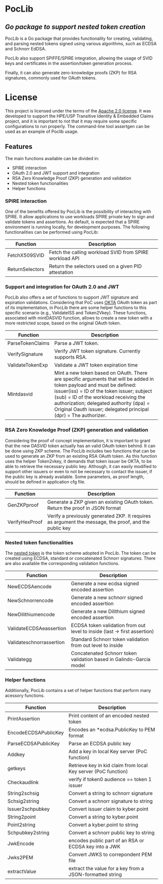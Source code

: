 
# PocLib
## _Go package to support nested token creation_

PocLib is a Go package that provides functionality for creating, validating, and parsing nested tokens signed using various algorithms, such as ECDSA and Schnorr EdDSA.

PocLib also support SPIFFE/SPIRE integration, allowing the usage of SVID keys and certificates in the assertion/token generation process.

Finally, it can also generate zero-knowledge proofs (ZKP) for RSA signatures, commonly used for OAuth tokens. 

# License
This project is licensed under the terms of the [Apache 2.0 license](https://www.apache.org/licenses/LICENSE-2.0). It was developed to support the HPE/USP Transitive Identity & Embedded Claims project, and it is important to not that it may require some specific configurations to run properly. The command-line tool assertgen can be used as an example of Poclib usage.


## Features

The main functions available can be divided in:

- SPIRE interaction
- OAuth 2.0 and JWT support and integration
- RSA Zero Knowledge Proof (ZKP) generation and validation
- Nested token functionalities
- Helper functions

### SPIRE interaction

One of the benefits offered by PocLib is the possibility of interacting with SPIRE. It allow applications to use workloads SPIRE private key to sign and validate tokens and assertions. As default, is expected that a SPIRE environment is running locally, for development purposes. The following functionalities can be performed using PocLib:

|Function|Description|
|---|---|
|FetchX509SVID|Fetch the calling workload SVID from SPIRE workload API|
|ReturnSelectors| Return the selectors used on a given PID attestation|

### Support and integration for OAuth 2.0 and JWT 

PocLib also offers a set of functions to support JWT signature and expiration validations. Considering that PoC uses [OKTA](https://www.okta.com/)  OAuth token as part of its implementation, in PocLib there are some helper functions to this specific scenario (e.g., ValidateISS and Token2Vkey). These functions, associated with mintDASVID function, allows to create a new token with a more restricted scope, based on the original OAuth token.

|Function|Description|
|---|---|
|ParseTokenClaims|Parse a JWT token.|
|VerifySignature|Verify JWT token signature. Currently supports RSA.|
|ValidateTokenExp|Validate a JWT token expiration time|
|Mintdasvid|Mint a new token based on OAuth. There are specific arguments that will be added in token payload and must be defined: issuer(iss) = ID of the token issuer; subject (sub) = ID of the workload receiving the authorization; delegated authority (dpa) = Original Oauth issuer; delegated principal (dpr) = The authorizer.| 

### RSA Zero Knowledge Proof (ZKP) generation and validation

Considering the proof of concept implementation, it is important to grant that the new DASVID token actually has an valid OAuth token behind. It can be done using ZKP scheme. The PocLib includes two functions that can be used to generate an ZKP from an existing RSA OAuth token. As this function uses the helper Token2vkey, it demands that token issuer be OKTA, to be able to retrieve the necessary public key. Although, it can easily modified to support other issuers or even to not be necessary to contact the issuer, if the public key is already available. Some parameters, as proof length, should be defined in application cfg file.

|Function|Description|
|---|---|
|GenZKPproof| Generate a ZKP given an existing OAuth token. Return the proof in JSON format|
|VerifyHexProof|Verify a previously generated ZKP. It requires as argument the message, the proof, and the public key|

### Nested token functionalities

The [nested token](ref1) is the token scheme adopted in PocLib. The token can be created using ECDSA, standard or concatenated Schnorr signatures. There are also available the corresponding validation functions.

|Function|Description|
|---|---|
|NewECDSAencode|Generate a new ecdsa signed encoded assertion|
|NewSchnorrencode|Generate a new schnorr signed encoded assertion|
|NewDilithiumencode|Generate a new Dilithium signed encoded assertion|
|ValidateECDSAeassertion|ECDSA token validation from out level to inside (last -> first assertion)|
|Validateschnorrassertion|Standard Schnorr token validation from out level to inside|
|Validategg|Concatenated Schnorr token validation based in Galindo-Garcia model|


### Helper functions

Additionally, PocLib contains a set of helper functions that perform many acessory functions.

|Function|Description|
|---|---|
|PrintAssertion|Print content of an encoded nested token|
|EncodeECDSAPublicKey|Encodes an *ecdsa.PublicKey to PEM format|
|ParseECDSAPublicKey|Parse an ECDSA public key|
|Addkey|Add a key in local Key server (PoC function)|
|getkeys| Retrieve key in kid claim from local Key server (PoC function)|
|Checkaudlink|verify if token0 audience == token 1 issuer|
|String2schsig|Convert a string to schnorr signature|
|Schsig2string|Convert a schnorr signature to string|
|Issuer2schpubkey|Convert issuer claim to kyber.point|
|String2point|Convert a string to kyber.point|
|Point2string|Convert a kyber.point to string|
|Schpubkey2string|Convert a schnorr public key to string|
|JwkEncode|encodes public part of an RSA or ECDSA key into a JWK|
|Jwks2PEM|Convert JWKS to correpondent PEM file|
|extractValue|extract the value for a key from a JSON-formatted string|
